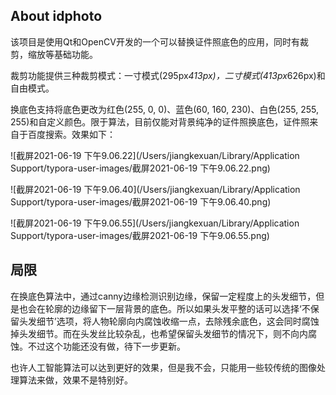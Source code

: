 ## About idphoto

该项目是使用Qt和OpenCV开发的一个可以替换证件照底色的应用，同时有裁剪，缩放等基础功能。

裁剪功能提供三种裁剪模式：一寸模式(295px*413px)，二寸模式(413px*626px)和自由模式。

换底色支持将底色更改为红色(255, 0, 0)、蓝色(60, 160, 230)、白色(255, 255, 255)和自定义颜色。限于算法，目前仅能对背景纯净的证件照换底色，证件照来自于百度搜索。效果如下：

![截屏2021-06-19 下午9.06.22](/Users/jiangkexuan/Library/Application Support/typora-user-images/截屏2021-06-19 下午9.06.22.png)

![截屏2021-06-19 下午9.06.40](/Users/jiangkexuan/Library/Application Support/typora-user-images/截屏2021-06-19 下午9.06.40.png)

![截屏2021-06-19 下午9.06.55](/Users/jiangkexuan/Library/Application Support/typora-user-images/截屏2021-06-19 下午9.06.55.png)

## 局限

在换底色算法中，通过canny边缘检测识别边缘，保留一定程度上的头发细节，但是也会在轮廓的边缘留下一层背景的底色。所以如果头发平整的话可以选择‘不保留头发细节’选项，将人物轮廓向内腐蚀收缩一点，去除残余底色，这会同时腐蚀掉头发细节。而在头发丝比较杂乱，也希望保留头发细节的情况下，则不向内腐蚀。不过这个功能还没有做，待下一步更新。

也许人工智能算法可以达到更好的效果，但是我不会，只能用一些较传统的图像处理算法来做，效果不是特别好。
